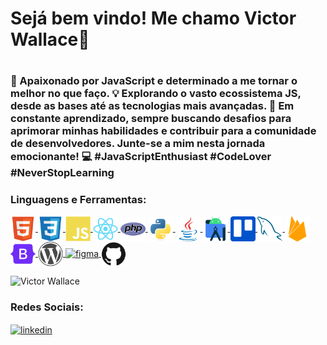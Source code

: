 <h1 align="left">Sejá bem vindo! Me chamo Victor Wallace👋<h1>

<h3 align="left">🚀 Apaixonado por JavaScript e determinado a me tornar o melhor no que faço. 💡 Explorando o vasto ecossistema JS, desde as bases até as tecnologias mais avançadas. 🌟 Em constante aprendizado, sempre buscando desafios para aprimorar minhas habilidades e contribuir para a comunidade de desenvolvedores. Junte-se a mim nesta jornada emocionante! 💻 #JavaScriptEnthusiast #CodeLover #NeverStopLearning</h3>

<!--LINGUAGENS E FERRAMENTAS-->
<h3 align="left">Linguagens e Ferramentas:</h3>
<div style="display:inline_block">
  <!--HTML-->
  <a href="https://www.w3schools.com/html/" tar rget="_blank" rel="noreferrer">
    <img align="center" height="40" width="40" alt="html-icon" src="https://raw.githubusercontent.com/devicons/devicon/master/icons/html5/html5-original.svg">
  </a>
  <!--CSS-->
  <a href="https://www.w3schools.com/css/" target="_blank" rel="noreferrer">
    <img align="center" height="40" width="40" alt="css-icon" src="https://raw.githubusercontent.com/devicons/devicon/master/icons/css3/css3-original.svg">
  </a>
  <!--JAVASCRIPT-->
  <a href="https://developer.mozilla.org/en-US/docs/Web/JavaScript" target="_blank" rel="noreferrer">
     <img align="center" height="40" width="40" alt="js-icon"  src="https://raw.githubusercontent.com/devicons/devicon/master/icons/javascript/javascript-plain.svg">
  </a>
 <!--REACT-->
  <a href="https://react.dev/" target="_blank" rel="noreferrer">
     <img align="center" height="40" width="40" alt="react-icon"  src="https://raw.githubusercontent.com/devicons/devicon/master/icons/react/react-original.svg">
  </a>
  <!--PHP-->
  <a href="https://www.php.net" target="_blank" rel="noreferrer">
    <img align="center" height="40" width="40" alt="php-icon" src="https://raw.githubusercontent.com/devicons/devicon/master/icons/php/php-original.svg">
  </a>
  <!--PYTHON-->
  <a href="https://www.python.org/" target="_blank" rel="noreferrer">
    <img align="center" height="40" width="40" alt="python-icon" src="https://raw.githubusercontent.com/devicons/devicon/master/icons/python/python-original.svg">
  </a>
  <!--JAVA-->
  <a href="https://www.java.com/" target="_blank" rel="noreferrer">
    <img align="center" height="40" width="40" alt="java-icon" src="https://raw.githubusercontent.com/devicons/devicon/master/icons/java/java-original.svg">
  </a>
 <!--ANDROIDSTUDIO-->
  <a href="https://developer.android.com/studio/intro?hl=pt-br" target="_blank" rel="noreferrer">
    <img align="center" height="40" width="40" alt="androidStudio-icon" src="https://raw.githubusercontent.com/devicons/devicon/55609aa5bd817ff167afce0d965585c92040787a/icons/androidstudio/androidstudio-original.svg">
  </a>
   <!--TRELLO-->
  <a href="https://trello.com/home" target="_blank" rel="noreferrer">
    <img align="center" height="40" width="40" alt="trello-icon" src="https://raw.githubusercontent.com/devicons/devicon/55609aa5bd817ff167afce0d965585c92040787a/icons/trello/trello-plain.svg">
  </a>
  <!--MYSQL-->
  <a href="https://www.mysql.com/" target="_blank" rel="noreferrer">
     <img align="center" height="40" width="40" alt="mysql-icon" src="https://raw.githubusercontent.com/devicons/devicon/master/icons/mysql/mysql-original.svg">
  </a>
<!--FIREBASE-->
  <a href="https://firebase.google.com/?hl=pt" target="_blank" rel="noreferrer">
     <img align="center" height="40" width="40" alt="firebase-icon" src="https://raw.githubusercontent.com/devicons/devicon/55609aa5bd817ff167afce0d965585c92040787a/icons/firebase/firebase-plain.svg">
  </a>
  <!--BOOTSTRAP-->
  <a href="https://getbootstrap.com/" target="_blank" rel="noreferrer">
    <img align="center" height="40" width="40" alt="bootstrap-icon" src="https://raw.githubusercontent.com/devicons/devicon/master/icons/bootstrap/bootstrap-plain.svg">
  </a>
  <!--WORDPRESS-->
  <a href="https://www.wordpress.com/" target="_blank" rel="noreferrer">
    <img align="center" height="40" width="40" alt="wordpress-icon" src="https://raw.githubusercontent.com/devicons/devicon/master/icons/wordpress/wordpress-plain.svg">
  </a>
  <!--FIGMA-->
  <a href="https://www.figma.com/" target="_blank" rel="noreferrer">
    <img align="center" height="40" width="40" alt="figma" src="https://www.vectorlogo.zone/logos/figma/figma-icon.svg"/>
  </a>
 <!--GITHUB-->
 <a href="https://github.com/Victor-Wallace/" target="_blank" rel="noreferrer">
   <img align="center" height="40" width="40" alt="github-icon" src="https://raw.githubusercontent.com/devicons/devicon/master/icons/github/github-original.svg">
 </a>
</div>
  
   <!--LINGUAGENS E FERRAMENTAS MAIS UTILIZADAS-->
  <p>
    <img align="center" width="480" alt="Victor Wallace" src="https://github-readme-stats.vercel.app/api/top-langs?username=V-W-A&show_icons=true&locale=en&layout=compact&theme=panda"/>
  </p>
</div>
  
<!--REDES SOCIAIS-->
<h3 align="left">Redes Sociais:</h3>
<div align="left" style="display:inline_block">
  <!--LINKEDIN-->
  <a href="https://www.linkedin.com/in/victor-wallace-dev-br/" target="_blank">
    <img align="center" alt="linkedin" src="https://img.shields.io/badge/LinkedIn-0077B5?style=for-the-badge&logo=linkedin&logoColor=white" />
  </a>

 

  </div>
